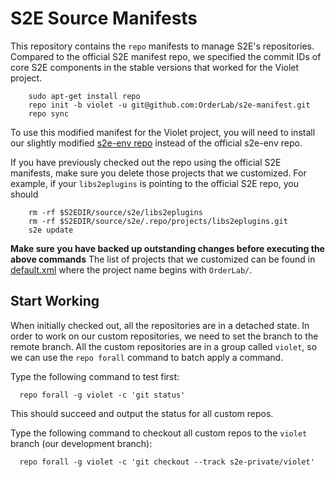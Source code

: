 S2E Source Manifests
====================

This repository contains the ``repo`` manifests to manage S2E's repositories.
Compared to the official S2E manifest repo, we specified the commit IDs of
core S2E components in the stable versions that worked for the Violet project.

```
    sudo apt-get install repo
    repo init -b violet -u git@github.com:OrderLab/s2e-manifest.git
    repo sync
```

To use this modified manifest for the Violet project, you will need to install our 
slightly modified [s2e-env repo](https://github.com/OrderLab/s2e-env) instead 
of the official s2e-env repo.

If you have previously checked out the repo using the official S2E manifests, make
sure you delete those projects that we customized. For example, if your 
`libs2eplugins` is pointing to the official S2E repo, you should 

```
    rm -rf $S2EDIR/source/s2e/libs2eplugins
    rm -rf $S2EDIR/source/s2e/.repo/projects/libs2eplugins.git
    s2e update
```
**Make sure you have backed up outstanding changes before executing the above commands**
The list of projects that we customized can be found in [default.xml](default.xml)
where the project name begins with `OrderLab/`.

Start Working
------------

When initially checked out, all the repositories are in a detached state. In order 
to work on our custom repositories, we need to set the branch to the remote branch. 
All the custom repositories are in a group called `violet`, so we can use the
`repo forall` command to batch apply a command.

Type the following command to test first:

```
  repo forall -g violet -c 'git status'
```

This should succeed and output the status for all custom repos.

Type the following command to checkout all custom repos to the `violet` branch
(our development branch):

```
  repo forall -g violet -c 'git checkout --track s2e-private/violet'
```
